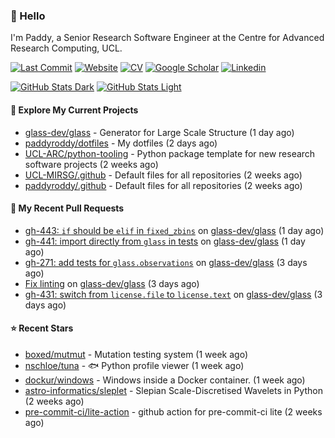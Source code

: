 ### 👋 Hello

I'm Paddy, a Senior Research Software Engineer at the Centre for Advanced
Research Computing, UCL.

[![Last Commit](https://img.shields.io/github/last-commit/paddyroddy/paddyroddy/main?label=updated)](https://github.com/paddyroddy)
[![Website](https://img.shields.io/badge/GitHub%20Pages-222?logo=githubpages&logoColor=fff&style=for-the-badge&style=flat)](https://paddyroddy.github.io)
[![CV](https://img.shields.io/badge/CV-PDF-pink.svg)](https://paddyroddy.github.io/cv)
[![Google Scholar](https://img.shields.io/badge/Google%20Scholar-4285F4?logo=googlescholar&logoColor=fff&style=for-the-badge&style=flat)](https://scholar.google.com/citations?user=OFigHUwAAAAJ)
[![Linkedin](https://img.shields.io/badge/LinkedIn-0A66C2?logo=linkedin&logoColor=fff&style=for-the-badge&style=flat)](https://www.linkedin.com/in/patrickjamesroddy)

[![GitHub Stats Dark](https://github-readme-stats-paddyroddy.vercel.app/api?username=paddyroddy&disable_animations=true&hide_border=true&hide_title=true&include_all_commits=true&rank_icon=github&show=prs_merged,reviews&show_icons=true&theme=tokyonight)](https://github.com/paddyroddy/paddyroddy#gh-dark-mode-only)
[![GitHub Stats Light](https://github-readme-stats-paddyroddy.vercel.app/api?username=paddyroddy&disable_animations=true&hide_border=true&hide_title=true&include_all_commits=true&rank_icon=github&show=prs_merged,reviews&show_icons=true&theme=default)](https://github.com/paddyroddy/paddyroddy#gh-light-mode-only)

#### 👷 Explore My Current Projects

- [glass-dev/glass](https://github.com/glass-dev/glass) - Generator for Large Scale Structure
  (1 day ago)
- [paddyroddy/dotfiles](https://github.com/paddyroddy/dotfiles) - My dotfiles
  (2 days ago)
- [UCL-ARC/python-tooling](https://github.com/UCL-ARC/python-tooling) - Python package template for new research software projects
  (2 weeks ago)
- [UCL-MIRSG/.github](https://github.com/UCL-MIRSG/.github) - Default files for all repositories
  (2 weeks ago)
- [paddyroddy/.github](https://github.com/paddyroddy/.github) - Default files for all repositories
  (2 weeks ago)

#### 🔨 My Recent Pull Requests

- [gh-443: `if` should be `elif` in `fixed_zbins`](https://github.com/glass-dev/glass/pull/444) on [glass-dev/glass](https://github.com/glass-dev/glass)
  (1 day ago)
- [gh-441: import directly from `glass` in tests](https://github.com/glass-dev/glass/pull/442) on [glass-dev/glass](https://github.com/glass-dev/glass)
  (1 day ago)
- [gh-271: add tests for `glass.observations`](https://github.com/glass-dev/glass/pull/436) on [glass-dev/glass](https://github.com/glass-dev/glass)
  (3 days ago)
- [Fix linting](https://github.com/glass-dev/glass/pull/435) on [glass-dev/glass](https://github.com/glass-dev/glass)
  (3 days ago)
- [gh-431: switch from `license.file` to `license.text`](https://github.com/glass-dev/glass/pull/434) on [glass-dev/glass](https://github.com/glass-dev/glass)
  (3 days ago)

#### ⭐ Recent Stars

- [boxed/mutmut](https://github.com/boxed/mutmut) - Mutation testing system
  (1 week ago)
- [nschloe/tuna](https://github.com/nschloe/tuna) - :fish: Python profile viewer
  (1 week ago)
- [dockur/windows](https://github.com/dockur/windows) - Windows inside a Docker container.
  (1 week ago)
- [astro-informatics/sleplet](https://github.com/astro-informatics/sleplet) - Slepian Scale-Discretised Wavelets in Python
  (2 weeks ago)
- [pre-commit-ci/lite-action](https://github.com/pre-commit-ci/lite-action) - github action for pre-commit-ci lite
  (2 weeks ago)
